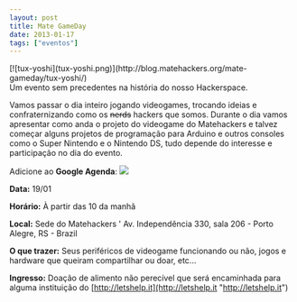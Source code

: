 ```yaml
---
layout: post
title: Mate GameDay
date: 2013-01-17
tags: ["eventos"]
---
```


<div>[![tux-yoshi](tux-yoshi.png)](http://blog.matehackers.org/mate-gameday/tux-yoshi/)</div>
<div id="mate_gameday">Um evento sem precedentes na história do nosso Hackerspace.
<div>

Vamos passar o dia inteiro jogando videogames, trocando ideias e confraternizando como os <del>nerds</del> hackers que somos. Durante o dia vamos apresentar como anda o projeto do videogame do Matehackers e talvez começar alguns projetos de programação para Arduino e outros consoles como o Super Nintendo e o Nintendo DS, tudo depende do interesse e participação no dia do evento.

Adicione ao **Google Agenda**:  [![](gc_button1_pt-BR.gif)](https://www.google.com/calendar/event?action=TEMPLATE&tmeid=M2M0dmNzcGpjdHViZHZpMHFjZ2Z0NWFybzQgOHIwbjltamlpbDY1OTc0dnFnNDA0cHU4ZmtAZw&tmsrc=8r0n9mjiil65974vqg404pu8fk%40group.calendar.google.com)

**Data:** 19/01

**Horário:** À partir das 10 da manhã

**Local:** Sede do Matehackers ' Av. Independência 330, sala 206 - Porto Alegre, RS - Brazil

**O que trazer:** Seus periféricos de videogame funcionando ou não, jogos e hardware que queiram compartilhar ou doar, etc...

**Ingresso:** Doação de alimento não perecível que será encaminhada para alguma instituição do [http://letshelp.it](http://letshelp.it "http://letshelp.it")

</div>
</div>